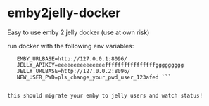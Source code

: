# emby2jelly-docker

Easy to use emby 2 jelly docker (use at own risk)

run docker with the following env variables:

```   EMBY_APIKEY=aaaabbbbbbbcccccccccccccdddddddd
   EMBY_URLBASE=http://127.0.0.1:8096/
   JELLY_APIKEY=eeeeeeeeeeeeeeeffffffffffffffffggggggggg
   JELLY_URLBASE=http://127.0.0.2:8096/
   NEW_USER_PWD=pls_change_your_pwd_user_123afed ```
   
   
this should migrate your emby to jelly users and watch status!

